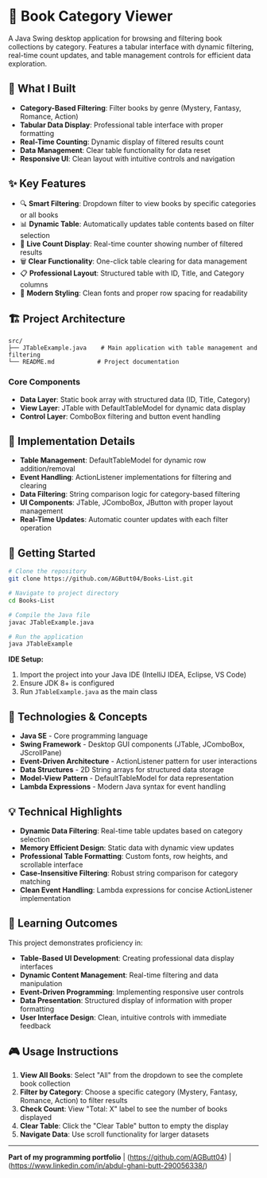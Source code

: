 # 📘 Book Category Viewer

A Java Swing desktop application for browsing and filtering book collections by category. Features a tabular interface with dynamic filtering, real-time count updates, and table management controls for efficient data exploration.

## 🎯 What I Built
- **Category-Based Filtering**: Filter books by genre (Mystery, Fantasy, Romance, Action)
- **Tabular Data Display**: Professional table interface with proper formatting
- **Real-Time Counting**: Dynamic display of filtered results count
- **Data Management**: Clear table functionality for data reset
- **Responsive UI**: Clean layout with intuitive controls and navigation

## ✨ Key Features
- 🔍 **Smart Filtering**: Dropdown filter to view books by specific categories or all books
- 📊 **Dynamic Table**: Automatically updates table contents based on filter selection
- 🔢 **Live Count Display**: Real-time counter showing number of filtered results
- 🗑️ **Clear Functionality**: One-click table clearing for data management
- 📋 **Professional Layout**: Structured table with ID, Title, and Category columns
- 🎨 **Modern Styling**: Clean fonts and proper row spacing for readability

## 🏗️ Project Architecture
```
src/
├── JTableExample.java    # Main application with table management and filtering
└── README.md            # Project documentation
```

### Core Components
- **Data Layer**: Static book array with structured data (ID, Title, Category)
- **View Layer**: JTable with DefaultTableModel for dynamic data display
- **Control Layer**: ComboBox filtering and button event handling

## 🔧 Implementation Details
- **Table Management**: DefaultTableModel for dynamic row addition/removal
- **Event Handling**: ActionListener implementations for filtering and clearing
- **Data Filtering**: String comparison logic for category-based filtering
- **UI Components**: JTable, JComboBox, JButton with proper layout management
- **Real-Time Updates**: Automatic counter updates with each filter operation

## 🚀 Getting Started
```bash
# Clone the repository
git clone https://github.com/AGButt04/Books-List.git

# Navigate to project directory
cd Books-List

# Compile the Java file
javac JTableExample.java

# Run the application
java JTableExample
```

**IDE Setup:**
1. Import the project into your Java IDE (IntelliJ IDEA, Eclipse, VS Code)
2. Ensure JDK 8+ is configured
3. Run `JTableExample.java` as the main class

## 🔧 Technologies & Concepts
- **Java SE** - Core programming language
- **Swing Framework** - Desktop GUI components (JTable, JComboBox, JScrollPane)
- **Event-Driven Architecture** - ActionListener pattern for user interactions
- **Data Structures** - 2D String arrays for structured data storage
- **Model-View Pattern** - DefaultTableModel for data representation
- **Lambda Expressions** - Modern Java syntax for event handling

## 💡 Technical Highlights
- **Dynamic Data Filtering**: Real-time table updates based on category selection
- **Memory Efficient Design**: Static data with dynamic view updates
- **Professional Table Formatting**: Custom fonts, row heights, and scrollable interface
- **Case-Insensitive Filtering**: Robust string comparison for category matching
- **Clean Event Handling**: Lambda expressions for concise ActionListener implementation

## 📖 Learning Outcomes
This project demonstrates proficiency in:
- **Table-Based UI Development**: Creating professional data display interfaces
- **Dynamic Content Management**: Real-time filtering and data manipulation
- **Event-Driven Programming**: Implementing responsive user controls
- **Data Presentation**: Structured display of information with proper formatting
- **User Interface Design**: Clean, intuitive controls with immediate feedback

## 🎮 Usage Instructions
1. **View All Books**: Select "All" from the dropdown to see the complete book collection
2. **Filter by Category**: Choose a specific category (Mystery, Fantasy, Romance, Action) to filter results
3. **Check Count**: View "Total: X" label to see the number of books displayed
4. **Clear Table**: Click the "Clear Table" button to empty the display
5. **Navigate Data**: Use scroll functionality for larger datasets

---
**Part of my programming portfolio** | (https://github.com/AGButt04) | (https://www.linkedin.com/in/abdul-ghani-butt-290056338/)
